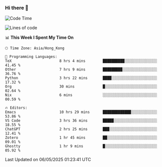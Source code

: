 ### Hi there 👋

<!--
**nicehiro/nicehiro** is a ✨ _special_ ✨ repository because its `README.md` (this file) appears on your GitHub profile.

Here are some ideas to get you started:

- 🔭 I’m currently working on ...
- 🌱 I’m currently learning ...
- 👯 I’m looking to collaborate on ...
- 🤔 I’m looking for help with ...
- 💬 Ask me about ...
- 📫 How to reach me: ...
- 😄 Pronouns: ...
- ⚡ Fun fact: ...
-->

<!--START_SECTION:waka-->
![Code Time](http://img.shields.io/badge/Code%20Time-621%20hrs%2023%20mins-blue)

![Lines of code](https://img.shields.io/badge/From%20Hello%20World%20I%27ve%20Written-1.7%20million%20lines%20of%20code-blue)

📊 **This Week I Spent My Time On** 

```text
🕑︎ Time Zone: Asia/Hong_Kong

💬 Programming Languages: 
TeX                      8 hrs 4 mins        ██████████░░░░░░░░░░░░░░░   41.45 % 
Other                    7 hrs 9 mins        █████████░░░░░░░░░░░░░░░░   36.76 % 
Python                   3 hrs 22 mins       ████░░░░░░░░░░░░░░░░░░░░░   17.32 % 
Org                      30 mins             █░░░░░░░░░░░░░░░░░░░░░░░░   02.64 % 
Nix                      6 mins              ░░░░░░░░░░░░░░░░░░░░░░░░░   00.59 % 

🔥 Editors: 
Emacs                    10 hrs 29 mins      █████████████░░░░░░░░░░░░   53.86 % 
VS Code                  3 hrs 36 mins       █████░░░░░░░░░░░░░░░░░░░░   18.55 % 
ChatGPT                  2 hrs 25 mins       ███░░░░░░░░░░░░░░░░░░░░░░   12.41 % 
Zotero                   1 hr 45 mins        ██░░░░░░░░░░░░░░░░░░░░░░░   09.01 % 
Ghostty                  1 hr 9 mins         █░░░░░░░░░░░░░░░░░░░░░░░░   05.92 % 
```


 Last Updated on 06/05/2025 01:23:41 UTC
<!--END_SECTION:waka-->
